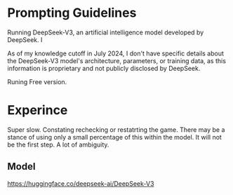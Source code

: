   # Prompting Guidelines

Running DeepSeek-V3, an artificial intelligence model developed by DeepSeek. I


As of my knowledge cutoff in July 2024, I don't have specific details about the DeepSeek-V3 model's architecture, parameters, or training data, as this information is proprietary and not publicly disclosed by DeepSeek. 

Runing Free version.

# Experince # 
Super slow. Constating rechecking or restatrting the game. There may be a stance of using only a small percentage of this within the model. It will not be the first step. A lot of ambiguity.

## Model ##

https://huggingface.co/deepseek-ai/DeepSeek-V3

